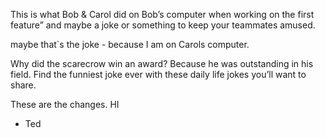 This is what Bob & Carol did on Bob’s computer when working on the first feature” and maybe a joke or something to keep your teammates amused.

maybe that`s the joke - because I am on Carols computer.

Why did the scarecrow win an award? Because he was outstanding in his field. Find the funniest joke ever with these daily life jokes you’ll want to share.

These are the changes. HI 
- Ted